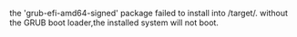 the 'grub-efi-amd64-signed' package failed to install into /target/. 
without the GRUB boot loader,the installed system will not boot.